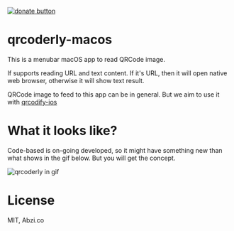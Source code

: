 [![donate button](https://img.shields.io/badge/$-donate-ff69b4.svg?maxAge=2592000&amp;style=flat)](https://github.com/abzico/donate)

# qrcoderly-macos

This is a menubar macOS app to read QRCode image.

If supports reading URL and text content. If it's URL, then it will open native web browser, otherwise it will show text result.

QRCode image to feed to this app can be in general. But we aim to use it with [qrcodify-ios](https://github.com/abzico/qrcodify-ios)

# What it looks like?

Code-based is on-going developed, so it might have something new than what shows in the gif below. But you will get the concept.

![qrcoderly in gif](https://i.imgur.com/ZWhWf3qm.gif)

# License

MIT, Abzi.co
